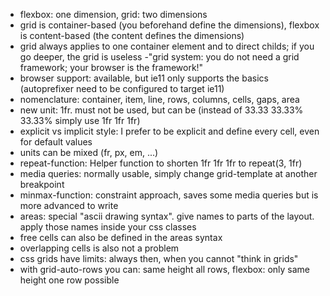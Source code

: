 - flexbox: one dimension, grid: two dimensions
- grid is container-based (you beforehand define the dimensions), flexbox is content-based (the content defines the dimensions)
- grid always applies to one container element and to direct childs; if you go deeper, the grid is useless
 -"grid system: you do not need a grid framework; your browser is the framework!"
- browser support: available, but ie11 only supports the basics (autoprefixer need to be configured to target ie11)
- nomenclature: container, item, line, rows, columns, cells, gaps, area
- new unit: 1fr. must not be used, but can be (instead of 33.33 33.33% 33.33% simply use 1fr 1fr 1fr)
- explicit vs implicit style: I prefer to be explicit and define every cell, even for default values
- units can be mixed (fr, px, em, ...)
- repeat-function: Helper function to shorten 1fr 1fr 1fr to repeat(3, 1fr)
- media queries: normally usable, simply change grid-template at another breakpoint
- minmax-function: constraint approach, saves some media queries but is more advanced to write
- areas: special "ascii drawing syntax". give names to parts of the layout. apply those names inside your css classes
- free cells can also be defined in the areas syntax
- overlapping cells is also not a problem
- css grids have limits: always then, when you cannot "think in grids"
- with grid-auto-rows you can: same height all rows, flexbox: only same height one row possible